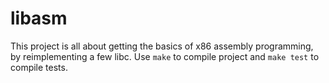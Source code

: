 # libasm

This project is all about getting the basics of x86 assembly programming, by reimplementing a few libc.
Use `make` to compile project and `make test` to compile tests.
